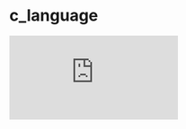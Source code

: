 # c_language

![Incrementation de pointeur](https://github.com/SegFault42/c_language/blob/master/pointer_incrementation/pointer_incrementation.html)
